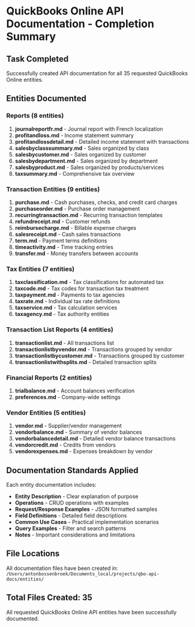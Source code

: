 # QuickBooks Online API Documentation - Completion Summary

## Task Completed
Successfully created API documentation for all 35 requested QuickBooks Online entities.

## Entities Documented

### Reports (8 entities)
1. **journalreportfr.md** - Journal report with French localization
2. **profitandloss.md** - Income statement summary
3. **profitandlossdetail.md** - Detailed income statement with transactions
4. **salesbyclasssummary.md** - Sales organized by class
5. **salesbycustomer.md** - Sales organized by customer
6. **salesbydepartment.md** - Sales organized by department
7. **salesbyproduct.md** - Sales organized by products/services
8. **taxsummary.md** - Comprehensive tax overview

### Transaction Entities (9 entities)
1. **purchase.md** - Cash purchases, checks, and credit card charges
2. **purchaseorder.md** - Purchase order management
3. **recurringtransaction.md** - Recurring transaction templates
4. **refundreceipt.md** - Customer refunds
5. **reimbursecharge.md** - Billable expense charges
6. **salesreceipt.md** - Cash sales transactions
7. **term.md** - Payment terms definitions
8. **timeactivity.md** - Time tracking entries
9. **transfer.md** - Money transfers between accounts

### Tax Entities (7 entities)
1. **taxclassification.md** - Tax classifications for automated tax
2. **taxcode.md** - Tax codes for transaction tax treatment
3. **taxpayment.md** - Payments to tax agencies
4. **taxrate.md** - Individual tax rate definitions
5. **taxservice.md** - Tax calculation services
6. **taxagency.md** - Tax authority entities

### Transaction List Reports (4 entities)
1. **transactionlist.md** - All transactions list
2. **transactionlistbyvendor.md** - Transactions grouped by vendor
3. **transactionlistbycustomer.md** - Transactions grouped by customer
4. **transactionlistwithsplits.md** - Detailed transaction splits

### Financial Reports (2 entities)
1. **trialbalance.md** - Account balances verification
2. **preferences.md** - Company-wide settings

### Vendor Entities (5 entities)
1. **vendor.md** - Supplier/vendor management
2. **vendorbalance.md** - Summary of vendor balances
3. **vendorbalancedetail.md** - Detailed vendor balance transactions
4. **vendorcredit.md** - Credits from vendors
5. **vendorexpenses.md** - Expenses breakdown by vendor

## Documentation Standards Applied

Each entity documentation includes:
- **Entity Description** - Clear explanation of purpose
- **Operations** - CRUD operations with examples
- **Request/Response Examples** - JSON formatted samples
- **Field Definitions** - Detailed field descriptions
- **Common Use Cases** - Practical implementation scenarios
- **Query Examples** - Filter and search patterns
- **Notes** - Important considerations and limitations

## File Locations
All documentation files have been created in:
`/Users/antonbossenbroek/Documents_local/projects/qbo-api-docs/entities/`

## Total Files Created: 35
All requested QuickBooks Online API entities have been successfully documented.